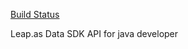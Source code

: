 
[Build Status](https://travis-ci.org/LeapAppServices/LAS-Data-SDK-Java-API.svg)
	

Leap.as Data SDK API for java developer
